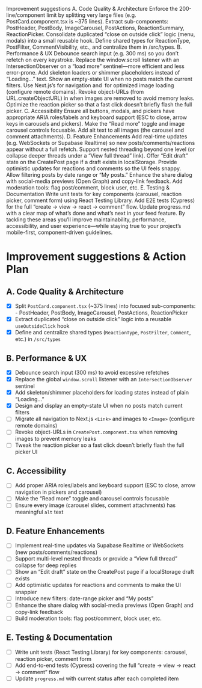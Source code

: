 Improvement suggestions
A. Code Quality & Architecture
Enforce the 200-line/component limit by splitting very large files (e.g. PostCard.component.tsx is ~375 lines). Extract sub-components:
PostHeader, PostBody, ImageCarousel, PostActions, ReactionSummary, ReactionPicker.
Consolidate duplicated “close on outside click” logic (menu, modals) into a small reusable hook.
Define shared types for ReactionType, PostFilter, CommentVisibility, etc., and centralize them in /src/types.
B. Performance & UX
Debounce search input (e.g. 300 ms) so you don’t refetch on every keystroke.
Replace the window.scroll listener with an IntersectionObserver on a “load more” sentinel—more efficient and less error-prone.
Add skeleton loaders or shimmer placeholders instead of “Loading…” text.
Show an empty-state UI when no posts match the current filters.
Use Next.js’s <Link> for navigation and <Image> for optimized image loading (configure remote domains).
Revoke object-URLs (from URL.createObjectURL) in <CreatePost> when images are removed to avoid memory leaks.
Optimize the reaction picker so that a fast click doesn’t briefly flash the full picker.
C. Accessibility
Ensure all buttons, modals, and pickers have appropriate ARIA roles/labels and keyboard support (ESC to close, arrow keys in carousels and pickers).
Make the “Read more” toggle and image carousel controls focusable.
Add alt text to all images (the carousel and comment attachments).
D. Feature Enhancements
Add real-time updates (e.g. WebSockets or Supabase Realtime) so new posts/comments/reactions appear without a full refetch.
Support nested threading beyond one level (or collapse deeper threads under a “View full thread” link).
Offer “Edit draft” state on the CreatePost page if a draft exists in localStorage.
Provide optimistic updates for reactions and comments so the UI feels snappy.
Allow filtering posts by date range or “My posts.”
Enhance the share dialog with social-media previews (Open Graph) and copy-link feedback.
Add moderation tools: flag post/comment, block user, etc.
E. Testing & Documentation
Write unit tests for key components (carousel, reaction picker, comment form) using React Testing Library.
Add E2E tests (Cypress) for the full “create → view → react → comment” flow.
Update progress.md with a clear map of what’s done and what’s next in your feed feature.
By tackling these areas you’ll improve maintainability, performance, accessibility, and user experience—while staying true to your project’s mobile-first, component-driven guidelines.


# Improvement suggestions & Action Plan

## A. Code Quality & Architecture
- [x] Split `PostCard.component.tsx` (~375 lines) into focused sub-components:
      - PostHeader, PostBody, ImageCarousel, PostActions, ReactionPicker
- [x] Extract duplicated “close on outside click” logic into a reusable `useOutsideClick` hook
- [x] Define and centralize shared types (`ReactionType`, `PostFilter`, `Comment`, etc.) in `/src/types`

## B. Performance & UX
- [x] Debounce search input (300 ms) to avoid excessive refetches
- [x] Replace the global `window.scroll` listener with an `IntersectionObserver` sentinel
- [x] Add skeleton/shimmer placeholders for loading states instead of plain “Loading…”
- [x] Design and display an empty-state UI when no posts match current filters
- [ ] Migrate all navigation to Next.js `<Link>` and images to `<Image>` (configure remote domains)
- [ ] Revoke object-URLs in `CreatePost.component.tsx` when removing images to prevent memory leaks
- [ ] Tweak the reaction picker so a fast click doesn’t briefly flash the full picker UI

## C. Accessibility
- [ ] Add proper ARIA roles/labels and keyboard support (ESC to close, arrow navigation in pickers and carousel)
- [ ] Make the “Read more” toggle and carousel controls focusable
- [ ] Ensure every image (carousel slides, comment attachments) has meaningful `alt` text

## D. Feature Enhancements
- [ ] Implement real-time updates via Supabase Realtime or WebSockets (new posts/comments/reactions)
- [ ] Support multi-level nested threads or provide a “View full thread” collapse for deep replies
- [ ] Show an “Edit draft” state on the CreatePost page if a localStorage draft exists
- [ ] Add optimistic updates for reactions and comments to make the UI snappier
- [ ] Introduce new filters: date-range picker and “My posts”
- [ ] Enhance the share dialog with social-media previews (Open Graph) and copy-link feedback
- [ ] Build moderation tools: flag post/comment, block user, etc.

## E. Testing & Documentation
- [ ] Write unit tests (React Testing Library) for key components: carousel, reaction picker, comment form
- [ ] Add end-to-end tests (Cypress) covering the full “create → view → react → comment” flow
- [ ] Update `progress.md` with current status after each completed item